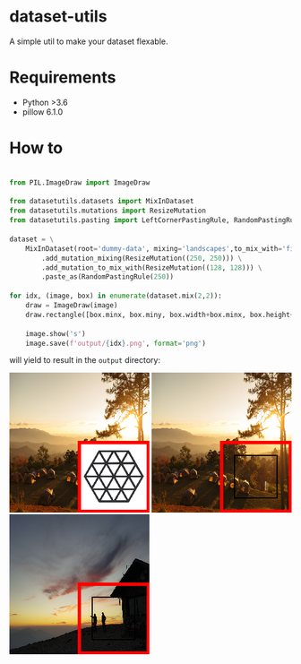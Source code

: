 # dataset-utils

A simple util to make your dataset flexable.

# Requirements
- Python >3.6
- pillow 6.1.0

# How to

```python

from PIL.ImageDraw import ImageDraw

from datasetutils.datasets import MixInDataset
from datasetutils.mutations import ResizeMutation
from datasetutils.pasting import LeftCornerPastingRule, RandomPastingRule

dataset = \
    MixInDataset(root='dummy-data', mixing='landscapes',to_mix_with='figures') \
        .add_mutation_mixing(ResizeMutation((250, 250))) \
        .add_mutation_to_mix_with(ResizeMutation((128, 128))) \
        .paste_as(RandomPastingRule(250))

for idx, (image, box) in enumerate(dataset.mix(2,2)):
    draw = ImageDraw(image)
    draw.rectangle([box.minx, box.miny, box.width+box.minx, box.height+box.miny], width=6, outline="red")

    image.show('s')
    image.save(f'output/{idx}.png', format='png')
```

will yield to result in the `output` directory:

![output.png](output/0.png) ![output.png](output/1.png) ![output.png](output/2.png)
